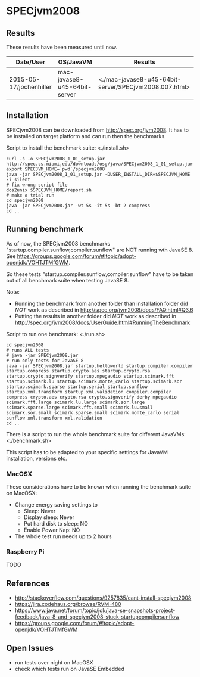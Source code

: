 # SPECjvm2008

## Results

These results have been measured until now.

| Date/User | OS/JavaVM | Results |
| ---- | ----------| ------- |
| 2015-05-17/jochenhiller | mac-javase8-u45-64bit-server | <./mac-javase8-u45-64bit-server/SPECjvm2008.007.html>  |

## Installation

SPECjvm2008 can be downloaded from http://spec.org/jvm2008. It has to be installed on target platform and can run then the benchmarks.

Script to install the benchmark suite: <./install.sh>
```
curl -s -o SPECjvm2008_1_01_setup.jar http://spec.cs.miami.edu/downloads/osg/java/SPECjvm2008_1_01_setup.jar
export SPECJVM_HOME=`pwd`/specjvm2008
java -jar SPECjvm2008_1_01_setup.jar -DUSER_INSTALL_DIR=$SPECJVM_HOME -i silent
# fix wrong script file
dos2unix $SPECJVM_HOME/report.sh
# make a trial run
cd specjvm2008
java -jar SPECjvm2008.jar -wt 5s -it 5s -bt 2 compress
cd ..
```

## Running benchmark

As of now, the SPECjvm2008 benchmarks "startup.compiler.sunflow,compiler.sunflow" are NOT running wth JavaSE 8. See https://groups.google.com/forum/#!topic/adopt-openjdk/VOHTJTMfGWM.

So these tests "startup.compiler.sunflow,compiler.sunflow" have to be taken out of all benchmark suite when testing JavaSE 8.

Note:
* Running the benchmark from another folder than installation folder did *NOT* work as described in http://spec.org/jvm2008/docs/FAQ.html#Q3.6
* Putting the results in another folder did *NOT* work as described in http://spec.org/jvm2008/docs/UserGuide.html#RunningTheBenchmark


Script to run one benchmark: <./run.sh>
```
cd specjvm2008
# runs ALL tests
# java -jar SPECjvm2008.jar
# run only tests for JavaSE 8
java -jar SPECjvm2008.jar startup.helloworld startup.compiler.compiler  startup.compress startup.crypto.aes startup.crypto.rsa startup.crypto.signverify startup.mpegaudio startup.scimark.fft startup.scimark.lu startup.scimark.monte_carlo startup.scimark.sor startup.scimark.sparse startup.serial startup.sunflow startup.xml.transform startup.xml.validation compiler.compiler compress crypto.aes crypto.rsa crypto.signverify derby mpegaudio scimark.fft.large scimark.lu.large scimark.sor.large scimark.sparse.large scimark.fft.small scimark.lu.small scimark.sor.small scimark.sparse.small scimark.monte_carlo serial sunflow xml.transform xml.validation
cd ..
```

There is a script to run the whole benchmark suite for different JavaVMs: <./benchmark.sh>

This script has to be adapted to your specific settings for JavaVM installation, versions etc.

### MacOSX

These considerations have to be known when running the benchmark suite on MacOSX:
* Change energy saving settings to
  * Sleep: Never
  * Display sleep: Never
  * Put hard disk to sleep: NO
  * Enable Power Nap: NO
* The whole test run needs up to 2 hours

### Raspberry Pi

TODO

## References

* http://stackoverflow.com/questions/9257835/cant-install-specjvm2008
* https://jira.codehaus.org/browse/RVM-480
* https://www.java.net/forum/topic/jdk/java-se-snapshots-project-feedback/java-8-and-specjvm2008-stuck-startupcompilersunflow
* https://groups.google.com/forum/#!topic/adopt-openjdk/VOHTJTMfGWM

## Open Issues

* run tests over night on MacOSX
* check which tests run on JavaSE Embedded
